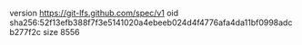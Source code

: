 version https://git-lfs.github.com/spec/v1
oid sha256:52f13efb388f7f3e5141020a4ebeeb024d4f4776afa4da11bf0998adcb277f2c
size 8556
